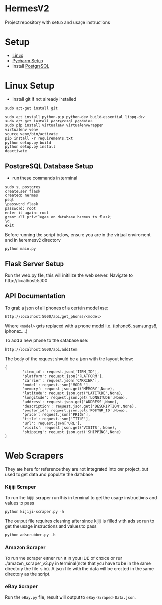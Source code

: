 # HermesV2
Project repository with setup and usage instructions


# Setup
- [Linux](#linux-setup)
- [Pycharm Setup](#pycharm-ide-setup)
- Install [PostgreSQL](https://www.postgresql.org/download/windows/)


# Linux Setup
- Install git if not already installed
```
sudo apt-get install git

sudo apt install python-pip python-dev build-essential libpq-dev
sudo apt-get install postgresql pgadmin3
sudo pip install virtualenv virtualenvwrapper
virtualenv venv
source venv/bin/activate
pip install -r requirements.txt
python setup.py build
python setup.py install
deactivate
```

## PostgreSQL Database Setup
- run these commands in terminal
```
sudo su postgres
createuser flask
createdb hermes 
psql
\password flask
password: root
enter it again: root
grant all privileges on database hermes to flask;
\q
exit
```
Before running the script below, ensure you are in the virtual enviroment and in heremesv2 directory
```
python main.py
```


## Flask Server Setup

Run the web.py file, this will initilize the web server.
Navigate to http://localhost:5000

## API Documentation
To grab a json of all phones of a certain model use:
```
http://localhost:5000/api/get_phones/<model>
```
Where `<model>` gets replaced with a phone model i.e. (iphone6, samsungs8, iphonex....)
  
To add a new phone to the database use:
```
http://localhost:5000/api/addItem
```
The body of the request should be a json with the layout below:
```
{
        'item_id': request.json['ITEM_ID'],
        'platform': request.json['PLATFORM'],
        'carrier': request.json['CARRIER'],
        'model': request.json['MODEL'],
        'memory': request.json.get('MEMORY',None),
        'latitude': request.json.get("LATITUDE",None),
        'longitude': request.json.get('LONGITUDE',None),
        'address': request.json.get('ADDRESS',None),
        'description': request.json.get('DESCRIPTION',None),
        'poster_id': request.json.get('POSTER_ID',None),
        'price': request.json['PRICE'],
        'title': request.json['TITLE'],
        'url': request.json['URL'],
        'visits': request.json.get('VISITS', None),
        'shipping': request.json.get('SHIPPING',None)
}
```
# Web Scrapers
They are here for reference they are not integrated into our project, but used to get data and populate the database
### Kijiji Scraper
To run the kijiji scraper run this in terminal to get the usage instructions and values to pass
```
python kijiji-scraper.py -h
```
The output file requires cleaning after since kijiji is filled with ads so run to get the usage instructions and values to pass
```
python adscrubber.py -h
```
### Amazon Scraper
To run the scraper either run it in your IDE of choice or run ./amazon_scraper_v3.py in terminal(note that you have to be in the same directory the file is in). A json file with the data will be created in the same directory as the script.
### eBay Scraper
Run the `eBay.py` file, result will output to `eBay-Scraped-Data.json`.


